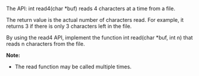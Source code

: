 The API: int read4(char *buf) reads 4 characters at a time from a file.

The return value is the actual number of characters read. For example, it returns 3 if there is only 3 characters left in the file.

By using the read4 API, implement the function int read(char *buf, int n) that reads n characters from the file.

**Note:**
* The read function may be called multiple times.

